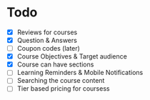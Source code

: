 # Todo
- [x] Reviews for courses
- [x] Question & Answers
- [ ] Coupon codes (later)
- [x] Course Objectives & Target audience
- [x] Course can have sections
- [ ] Learning Reminders & Mobile Notifications 
- [ ] Searching the course content
- [ ] Tier based pricing for coursess
